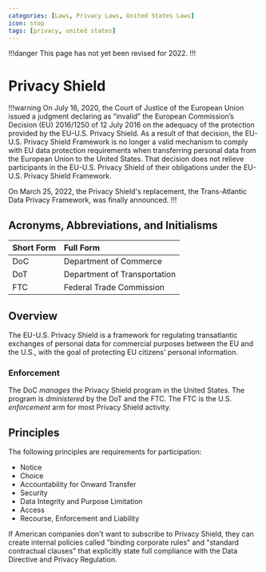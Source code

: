 ```yaml
---
categories: [Laws, Privacy Laws, United States Laws]
icon: stop
tags: [privacy, united states]
---
```


!!!danger
This page has not yet been revised for 2022.
!!!

# Privacy Shield

!!!warning
On July 16, 2020, the Court of Justice of the European Union issued a judgment declaring as “invalid” the European Commission’s Decision (EU) 2016/1250 of 12 July 2016 on the adequacy of the protection provided by the EU-U.S. Privacy Shield. As a result of that decision, the EU-U.S. Privacy Shield Framework is no longer a valid mechanism to comply with EU data protection requirements when transferring personal data from the European Union to the United States. That decision does not relieve participants in the EU-U.S. Privacy Shield of their obligations under the EU-U.S. Privacy Shield Framework.

On March 25, 2022, the Privacy Shield's replacement, the Trans-Atlantic Data Privacy Framework, was finally announced.
!!!

## Acronyms, Abbreviations, and Initialisms

Short Form | Full Form
:--- | :---
DoC | Department of Commerce
DoT | Department of Transportation
FTC | Federal Trade Commission

## Overview

The EU-U.S. Privacy Shield is a framework for regulating transatlantic exchanges of personal data for commercial purposes between the EU and the U.S., with the goal of protecting EU citizens' personal information.

### Enforcement

The DoC *manages* the Privacy Shield program in the United States.
The program is *dministered* by the DoT and the FTC.
The FTC is the U.S. *enforcement* arm for most Privacy Shield activity.

## Principles

The following principles are requirements for participation:

- Notice
- Choice
- Accountability for Onward Transfer
- Security
- Data Integrity and Purpose Limitation
- Access
- Recourse, Enforcement and Liability

If American companies don't want to subscribe to Privacy Shield, they can create internal policies called "binding corporate rules" and "standard contractual clauses" that explicitly state full compliance with the Data Directive and Privacy Regulation.
